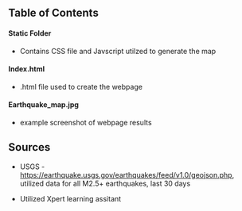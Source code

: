 ## Table of Contents

#### Static Folder
* Contains CSS file and Javscript utilzed to generate the map

#### Index.html
* .html file used to create the webpage

#### Earthquake_map.jpg
* example screenshot of webpage results


## Sources
* USGS - https://earthquake.usgs.gov/earthquakes/feed/v1.0/geojson.php, utilized data for all M2.5+ earthquakes, last 30 days

* Utilized Xpert learning assitant 
